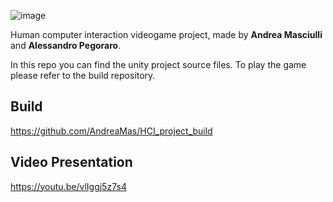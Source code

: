 ![image](https://user-images.githubusercontent.com/32450751/169312352-ed6df610-6867-4cef-9549-5026449c821c.png)

Human computer interaction videogame project, made by **Andrea Masciulli** and **Alessandro Pegoraro**. 

In this repo you can find the unity project source files. To play the game please refer to the build repository.

## Build
https://github.com/AndreaMas/HCI_project_build

## Video Presentation
https://youtu.be/vlIggj5z7s4



